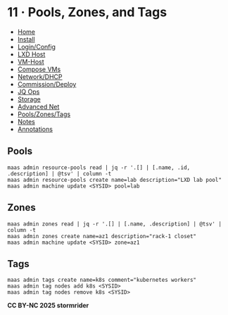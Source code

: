 # 11 · Pools, Zones, and Tags

- [Home](index.html)
- [Install](01-install.html)
- [Login/Config](02-login-config.html)
- [LXD Host](03-lxd-host.html)
- [VM-Host](04-vm-host.html)
- [Compose VMs](05-compose.html)
- [Network/DHCP](06-network-dhcp.html)
- [Commission/Deploy](07-commission-deploy.html)
- [JQ Ops](08-jq-ops.html)
- [Storage](09-storage.html)
- [Advanced Net](10-net-advanced.html)
- [Pools/Zones/Tags](11-pools-zones-tags.html)
- [Notes](12-notes.html)
- [Annotations](13-annotations.html)
    
## Pools

```
maas admin resource-pools read | jq -r '.[] | [.name, .id, .description] | @tsv' | column -t
maas admin resource-pools create name=lab description="LXD lab pool"
maas admin machine update <SYSID> pool=lab
```

## Zones

```
maas admin zones read | jq -r '.[] | [.name, .description] | @tsv' | column -t
maas admin zones create name=az1 description="rack-1 closet"
maas admin machine update <SYSID> zone=az1
```

## Tags

```
maas admin tags create name=k8s comment="kubernetes workers"
maas admin tag nodes add k8s <SYSID>
maas admin tag nodes remove k8s <SYSID>
```

**CC BY-NC 2025 stormrider**
